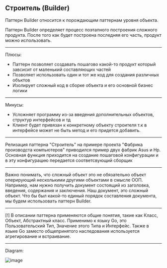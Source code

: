 ## Строитель (Builder)

Паттерн Builder относится к порождающим паттернам уровня объекта.

Паттерн Builder определяет процесс поэтапного построения сложного продукта. После того как будет построена последняя его часть, продукт можно использовать.

----------------------------------------------------------------------
Плюсы:
+ Паттерн позволяет создавать пошагово какой-то продукт который завсисит от маленький составляющих частей
+ Позволяет использовать один и тот же код для создания различных объктов
+ Изолирует сложный код в сборке объекта и его основной бизнес логики

----------------------------------------------------------------------
Минусы:
- Усложняет программу из-за введения дополнительных объектов, структур интерфейсов и тд
- Клиент будет привязан к конкретному объекту строителя т.к в интерфейсе может не быть метод и его придется добавить. 

----------------------------------------------------------------------

Релизация паттерна "Строитель" на примере проекта "Фабрика производста компьютеров" приводился пример двух фабрик Asus и Hp.
Основная функция приходится на создание пошаговой конфигурации и в эту конфигурацию передается соответсвующий сборщик 

----------------------------------------------------------------------
Важно понимать, что сложный объект это не обязательно объект оперирующий несколькими другими объектами в смысле ООП. Например, нам нужно получить документ состоящий из заголовка, введения, содержания и заключения. Наш документ, это сложный объект. Что бы был какой-то единый порядок составления документа, мы будем использовать паттерн Builder.

----------------------------------------------------------------------
[!] В описании паттерна применяются общие понятия, такие как Класс, Объект, Абстрактный класс. Применимо к языку Go, это Пользовательский Тип, Значение этого Типа и Интерфейс. Также в языке Go заместо общепринятого наследования используется агрегирование и встраивание.

----------------------------------------------------------------------
Diagram:

![image](https://user-images.githubusercontent.com/65400970/181805044-27b44466-65d7-4160-935e-e2c1ee809c36.png)
